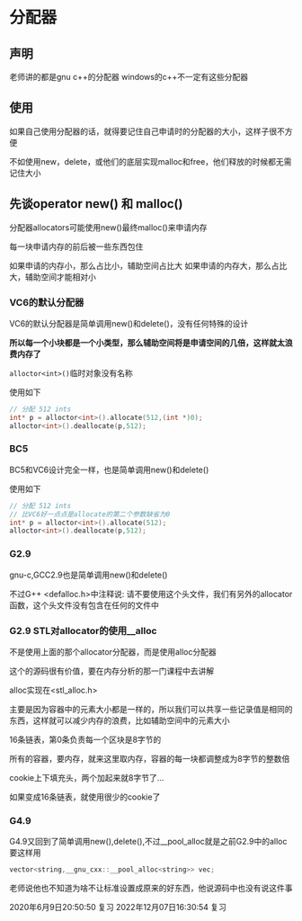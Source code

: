 # 分配器
## 声明
老师讲的都是gnu c++的分配器
windows的c++不一定有这些分配器

## 使用
如果自己使用分配器的话，就得要记住自己申请时的分配器的大小，这样子很不方便

不如使用new，delete，或他们的底层实现malloc和free，他们释放的时候都无需记住大小


## 先谈operator new() 和 malloc()
分配器allocators可能使用new()最终malloc()来申请内存

每一块申请内存的前后被一些东西包住

如果申请的内存小，那么占比小，辅助空间占比大
如果申请的内存大，那么占比大，辅助空间才能相对小


### VC6的默认分配器
VC6的默认分配器是简单调用new()和delete()，没有任何特殊的设计

**所以每一个小块都是一个小类型，那么辅助空间将是申请空间的几倍，这样就太浪费内存了**

`alloctor<int>()`临时对象没有名称

使用如下
```cpp
// 分配 512 ints
int* p = alloctor<int>().allocate(512,(int *)0);
alloctor<int>().deallocate(p,512);
```

### BC5
BC5和VC6设计完全一样，也是简单调用new()和delete()

使用如下
```cpp
// 分配 512 ints
// 比VC6好一点点是allocate的第二个参数缺省为0
int* p = alloctor<int>().allocate(512);
alloctor<int>().deallocate(p,512);
```

### G2.9
gnu-c,GCC2.9也是简单调用new()和delete()

不过G++ <defalloc.h>中注释说: 请不要使用这个头文件，我们有另外的allocator函数，这个头文件没有包含在任何的文件中

### G2.9 STL对allocator的使用__alloc
不是使用上面的那个allocator分配器，而是使用alloc分配器

这个的源码很有价值，要在内存分析的那一门课程中去讲解

alloc实现在<stl_alloc.h>

主要是因为容器中的元素大小都是一样的，所以我们可以共享一些记录值是相同的东西，这样就可以减少内存的浪费，比如辅助空间中的元素大小


16条链表，第0条负责每一个区块是8字节的

所有的容器，要内存，就来这里取内存，容器的每一块都调整成为8字节的整数倍

cookie上下填充头，两个加起来就8字节了...

如果变成16条链表，就使用很少的cookie了

### G4.9
G4.9又回到了简单调用new(),delete(),不过__pool_alloc就是之前G2.9中的alloc
要这样用
```cpp
vector<string,__gnu_cxx::__pool_alloc<string>> vec;
```

老师说他也不知道为啥不让标准设置成原来的好东西，他说源码中也没有说这件事


2020年6月9日20:50:50 复习
2022年12月07日16:30:54 复习